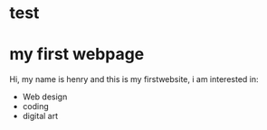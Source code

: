 # test
<h1>my first webpage</h1>
<p>Hi, my name is henry and this is my firstwebsite, i am interested in:</p>
<ul>
  <li>Web design</li>
  <li>coding</li>
  <li>digital art</li>
</ul>